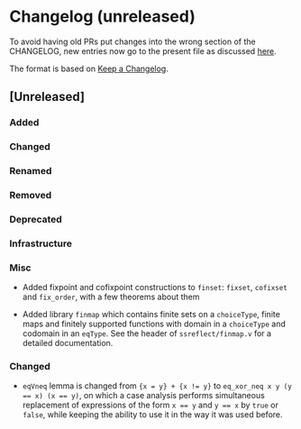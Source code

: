 # Changelog (unreleased)

To avoid having old PRs put changes into the wrong section of the CHANGELOG,
new entries now go to the present file as discussed
[here](https://github.com/math-comp/math-comp/wiki/Agenda-of-the-April-23rd-2019-meeting-9h30-to-12h30#avoiding-issues-with-changelog).

The format is based on [Keep a Changelog](https://keepachangelog.com/en/1.0.0/).

## [Unreleased]

### Added

### Changed

### Renamed

### Removed

### Deprecated

### Infrastructure

### Misc
- Added fixpoint and cofixpoint constructions to `finset`: `fixset`,
  `cofixset` and `fix_order`, with a few theorems about them

- Added library `finmap` which contains finite sets on a `choiceType`,
  finite maps and finitely supported functions with domain in a
  `choiceType` and codomain in an `eqType`.
  See the header of `ssreflect/finmap.v` for a detailed documentation.

### Changed

- `eqVneq` lemma is changed from `{x = y} + {x != y}` to
  `eq_xor_neq x y (y == x) (x == y)`, on which a case analysis performs
  simultaneous replacement of expressions of the form `x == y` and `y == x`
  by `true` or `false`, while keeping the ability to use it in the way
  it was used before.
